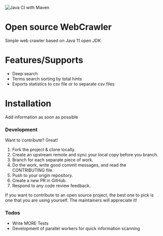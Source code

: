 ![Java CI with Maven](https://github.com/Ivanovskij/WebCrawler/workflows/Java%20CI%20with%20Maven/badge.svg)


# Open source WebCrawler
Simple web crawler based on Java 11 open JDK.

# Features/Supports
  - Deep search
  - Terms search sorting by total hints
  - Exports statistics to csv file or to separate csv files

# Installation
Add information as soon as possible

### Development

Want to contribute? Great!
1. Fork the project & clone locally.
2. Create an upstream remote and sync your local copy before you branch.
3. Branch for each separate piece of work.
4. Do the work, write good commit messages, and read the CONTRIBUTING file.
5. Push to your origin repository.
6. Create a new PR in GitHub.
7. Respond to any code review feedback.

If you want to contribute to an open source project, the best one to pick is one that you are using yourself. The maintainers will appreciate it!

### Todos
 - Write MORE Tests
 - Development of parallel workers for quick information scanning


